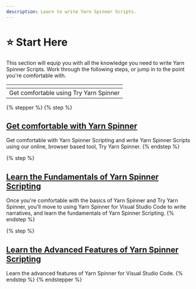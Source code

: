 ```yaml
---
description: Learn to write Yarn Spinner Scripts.
---
```


# ⭐ Start Here

This section will equip you with all the knowledge you need to write Yarn Spinner Scripts. Work through the following steps, or jump in to the point you're comfortable with.

<table data-view="cards"><thead><tr><th></th></tr></thead><tbody><tr><td>Get comfortable using Try Yarn Spinner</td></tr></tbody></table>



{% stepper %}
{% step %}
## [Get comfortable with Yarn Spinner](try-yarn-spinner.md)

Get comfortable with Yarn Spinner Scripting and write Yarn Spinner Scripts using our online, browser based tool, Try Yarn Spinner.
{% endstep %}

{% step %}
## [Learn the Fundamentals of Yarn Spinner Scripting](syntax-basics/editing-with-vs-code/)

Once you're comfortable with the basics of Yarn Spinner and Try Yarn Spinner, you'll move to using Yarn Spinner for Visual Studio Code to write narratives, and learn the fundamentals of Yarn Spinner Scripting.
{% endstep %}

{% step %}
## [Learn the Advanced Features of Yarn Spinner Scripting](syntax-basics/)

Learn the advanced features of Yarn Spinner for Visual Studio Code.
{% endstep %}
{% endstepper %}
